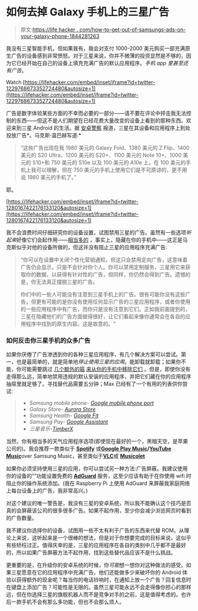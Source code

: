 # 如何去掉 Galaxy 手机上的三星广告

> 原文:[https://life hacker . com/how-to-get-out-of-samsungs-ads-on-your-galaxy-phone-1844281263](https://lifehacker.com/how-to-get-rid-of-samsungs-ads-on-your-galaxy-phone-1844281263)

我没有三星智能手机，但如果我有，我会对支付 1000-2000 美元购买一部充满原生广告的设备感到非常愤怒。对于三星来说，你并不微薄的投资显然是不够的，因为它已经开始在自己的设备上填充充满广告的默认应用程序。*手机 app 里甚至还有广告*。

Watch [https://lifehacker.com/embed/inset/iframe?id=twitter-1229768673352724480&autosize=1](https://lifehacker.com/embed/inset/iframe?id=twitter-1229768673352724480&autosize=1) 

广告是数字体验某些方面的不幸而必要的一部分——请不要在评论中抨击我无法控制的东西——但这不是人们期望在已经花费大量改变的设备上看到的那种东西。欢迎来到三星 Android 的生活。据 [安卓警察](https://www.androidpolice.com/2020/07/04/ads-are-taking-over-samsungs-galaxy-smartphones-and-im-fed-up/) 报道，三星在其设备和应用程序上到处投放广告*。马克斯·温巴赫写道:*

> “这些广告出现在我 1980 美元的 Galaxy Fold、1380 美元的 Z Flip、1400 美元的 S20 Ultra、1200 美元的 S20+、1100 美元的 Note 10+、1000 美元的 S10+和 750 美元的 S10e 以及 100 美元的 A10e 上。在 100 美元的手机上我可以理解，但在 750 美元的手机上使用它们是不可原谅的，更不用说 1980 美元的手机了。”

耶。

 [https://lifehacker.com/embed/inset/iframe?id=twitter-1280167422176133120&autosize=1](https://lifehacker.com/embed/inset/iframe?id=twitter-1280167422176133120&autosize=1) 

我不会浪费时间仔细研究你的设备设置，试图禁用三星的广告。虽然有一些选项*听起来*好像它们会起作用——[相当多的](https://www.reddit.com/r/galaxys10/comments/ha21j8/how_to_removeavoid_ads_in_samsung_phones_check_my/) ，事实上，隐藏在你的手机中——这正是马克斯似乎对他的设备所做的，但这并没有阻止三星的应用程序充满广告:

> “你可以在设置中关闭个性化营销通知，但这只会禁用定向广告，这意味着广告仍会显示，只是不会针对你个人。你可以禁用定制服务，三星用它来获取你的数据，以获得有针对性的广告，但同样，你仍然会得到广告。遗憾的是，你无法真正摆脱三星的广告。
> 
> 你们中的一些人可能没有注意到三星手机上的广告。很有可能你没有这些广告，但更有可能的是你没有使用任何显示广告的三星应用程序，或者你使用的一些应用程序中有广告，而你只是没有注意到它们。正如我前面提到的，三星在隐藏他们的广告方面做得很好，让它们看起来像你通常会在各自的应用程序中找到的原生内容。这是故意的。"

### 如何反击你三星手机的众多广告

如果你厌倦了广告渗透到你的各种三星应用程序，有几个解决方案可以尝试。第一，也是最简单的，就是简单地*停止使用三星的应用*。能卸载就卸载；如果你不能，你可能需要跳过 [几个额外的箍](https://www.xda-developers.com/uninstall-carrier-oem-bloatware-without-root-access/) [来从你的手机中移除它们](https://www.reddit.com/r/Android/comments/cuk9g1/heres_a_rootless_adb_list_of_samsung_bloatware_to/) 。但是，即使你没有走得那么远，简单地禁用违规的默认安装的应用程序，并把它们藏在你的应用程序抽屉里就足够了。寻找替代品需要五分钟；Max 已经有了一个有用的列表供你尝试:

> *   *Samsung mobile phone-* [*Google mobile phone port*](https://forum.xda-developers.com/android/apps-games/app-google-phone-v14-0-175904292-bubble-t3708218)
> *   *Galaxy Store-* [*Aurora Store*](https://auroraoss.com/)
> *   *Samsung Health-* [*Google Fit*](https://play.google.com/store/apps/details?id=com.google.android.apps.fitness)
> *   *Samsung Pay-* [](https://play.google.com/store/apps/details?id=com.google.android.apps.walletnfcrel&hl=en_US)[*Google Assistant*](https://play.google.com/store/apps/details?id=com.google.android.apps.googleassistant&hl=en_US)
> *   *三星音乐-*[*TimberX*](https://github.com/naman14/TimberX/releases/tag/V1.5)

当然，你有相当多的天气应用程序选项(即使现在最好的一个，黑暗天空，是苹果公司的)。我会推荐一款类似于 [**Spotify**](https://play.google.com/store/apps/details?id=com.spotify.music&hl=en_US) 或[**Google Play Music**](https://play.google.com/store/apps/details?id=com.google.android.music&hl=en_US)**/**[**YouTube Music**](https://play.google.com/store/apps/details?id=com.google.android.apps.youtube.music&hl=en_US)over Samsung Music，甚至类似于[**VLC**](https://play.google.com/store/apps/details?id=org.videolan.vlc&hl=en_US)或 [**Musicolet**](https://play.google.com/store/apps/details?id=in.krosbits.musicolet&hl=en_US)

如果你必须坚持使用三星的应用，你可以尝试另一种方法:广告屏蔽。我建议使用你的设备的“”功能设置免费的 [**AdGuard**](https://adguard.com/en/adguard-dns/overview.html#instruction) 服务，这至少应该有助于在你使用 wifi 时阻止你的操作系统添加。(我在 Raspberry Pi 上使用 AdGuard 来屏蔽我家庭网络上每台设备上的广告，我非常高兴。)

对这个建议的唯一警告是，我没有三星的安卓系统，所以我不能确认这个技巧是否真的会屏蔽该公司的很多很多广告。如果不起作用，至少你会减少浏览网页时看到的广告数量。

我不建议你选择你的设备，试图用一些不太有利于广告的东西来代替 ROM。从理论上来说，这听起来是一个很棒的想法，但是对于你想要完成的目标来说，这似乎有些矫枉过正。值得庆幸的是，三星的应用程序在各自的类别中几乎都不是最好的，所以如果广告屏蔽方法不起作用，找到这些替代品应该不是什么挑战。

更重要的是，在升级你的安卓系统的时候，你*可能*想一想你对这种做法的感受。如果三星愿意在它的应用程序中充满广告，他们还能做多少来破坏你的 Android 体验以获得额外的现金呢？每当你的电话铃响时，在通知上放一个广告？回复信息时在键盘上添加广告？可能性是无限的。虽然三星可能永远不会走得像你担心的那样远，但在你选择三星的旗舰机器人而不是竞争对手的之前，这是值得考虑的。也许后一款手机不会有那么多功能，但也不会那么烦人。